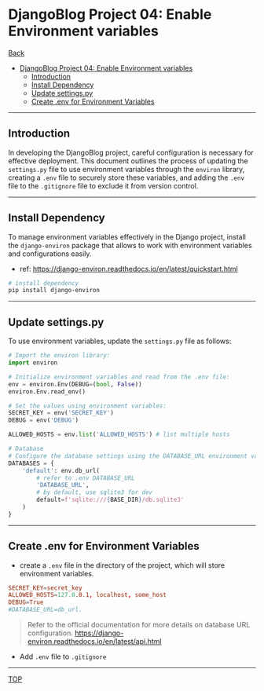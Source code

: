 # DjangoBlog Project 04: Enable Environment variables

[Back](../../README.md)

- [DjangoBlog Project 04: Enable Environment variables](#djangoblog-project-04-enable-environment-variables)
  - [Introduction](#introduction)
  - [Install Dependency](#install-dependency)
  - [Update settings.py](#update-settingspy)
  - [Create .env for Environment Variables](#create-env-for-environment-variables)

---

## Introduction

In developing the DjangoBlog project, careful configuration is necessary for effective deployment. This document outlines the process of updating the `settings.py` file to use environment variables through the `environ` library, creating a `.env` file to securely store these variables, and adding the `.env` file to the `.gitignore` file to exclude it from version control.

---

## Install Dependency

To manage environment variables effectively in the Django project, install the `django-environ` package that allows to work with environment variables and configurations easily.

- ref: https://django-environ.readthedocs.io/en/latest/quickstart.html

```sh
# install dependency
pip install django-environ
```

---

## Update settings.py

To use environment variables, update the `settings.py` file as follows:

```py
# Import the environ library:
import environ

# Initialize environment variables and read from the .env file:
env = environ.Env(DEBUG=(bool, False))
environ.Env.read_env()

# Set the values using environment variables:
SECRET_KEY = env('SECRET_KEY')
DEBUG = env('DEBUG')

ALLOWED_HOSTS = env.list('ALLOWED_HOSTS') # list multiple hosts

# Database
# Configure the database settings using the DATABASE_URL environment variable, defaulting to SQLite for development:
DATABASES = {
    'default': env.db_url(
        # refer to .env DATABASE_URL
        'DATABASE_URL',
        # by default, use sqlite3 for dev
        default=f'sqlite:///{BASE_DIR}/db.sqlite3'
    )
}
```

---

## Create .env for Environment Variables

- create a `.env` file in the directory of the project, which will store environment variables.

```conf
SECRET_KEY=secret_key
ALLOWED_HOSTS=127.0.0.1, localhost, some_host
DEBUG=True
#DATABASE_URL=db_url.
```

> Refer to the official documentation for more details on database URL configuration. https://django-environ.readthedocs.io/en/latest/api.html

- Add `.env` file to `.gitignore`

---

[TOP](#djangoblog-project-04-enable-environment-variables)
